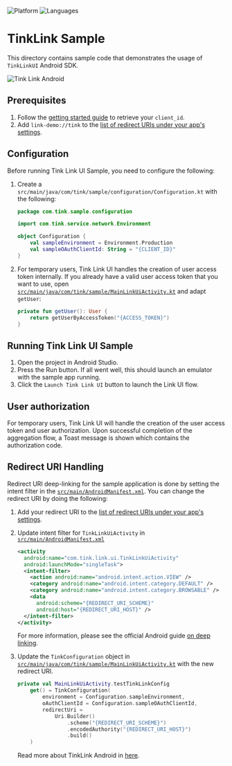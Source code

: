 ![Platform](https://img.shields.io/badge/platform-Android-orange.svg)
![Languages](https://img.shields.io/badge/languages-kotlin-orange.svg)

# TinkLink Sample

This directory contains sample code that demonstrates the usage of `TinkLinkUI` Android SDK.

![Tink Link Android](//images.ctfassets.net/tmqu5vj33f7w/iSJMvxhKcd64b6oJ2RG8F/d9e7da7635fb94755362a6d95eb7aaa7/Tink_Link_Android.png)

## Prerequisites

1. Follow the [getting started guide](https://docs.tink.com/resources/getting-started/set-up-your-account) to retrieve your `client_id`.
2. Add `link-demo://tink` to the [list of redirect URIs under your app's settings](https://console.tink.com/overview).

## Configuration

Before running Tink Link UI Sample, you need to configure the following:

1. Create a `src/main/java/com/tink/sample/configuration/Configuration.kt` with the following:

   ```kotlin
   package com.tink.sample.configuration

   import com.tink.service.network.Environment

   object Configuration {
       val sampleEnvironment = Environment.Production
       val sampleOAuthClientId: String = "{CLIENT_ID}"
   }
   ```

2. For temporary users, Tink Link UI handles the creation of user access token internally. If you already have a valid user access token that you want to use,
   open [`src/main/java/com/tink/sample/MainLinkUiActivity.kt`](src/main/java/com/tink/sample/MainLinkUiActivity.kt) and adapt `getUser`:

   ```kotlin
   private fun getUser(): User {
       return getUserByAccessToken("{ACCESS_TOKEN}")
   }
   ```

## Running Tink Link UI Sample

1. Open the project in Android Studio.
2. Press the Run button. If all went well, this should launch an emulator with the sample app running.
3. Click the `Launch Tink Link UI` button to launch the Link UI flow.

## User authorization
For temporary users, Tink Link UI will handle the creation of the user access token and user authorization. Upon successful completion
of the aggregation flow, a Toast message is shown which contains the authorization code.

## Redirect URI Handling

Redirect URI deep-linking for the sample application is done by setting the intent filter in the [`src/main/AndroidManifest.xml`](src/main/AndroidManifest.xml).
You can change the redirect URI by doing the following:

1. Add your redirect URI to the [list of redirect URIs under your app's settings](https://console.tink.com/overview).

2. Update intent filter for `TinkLinkUiActivity` in [`src/main/AndroidManifest.xml`](src/main/AndroidManifest.xml)

   ```xml
   <activity
     android:name="com.tink.link.ui.TinkLinkUiActivity"
     android:launchMode="singleTask">
     <intent-filter>
       <action android:name="android.intent.action.VIEW" />
       <category android:name="android.intent.category.DEFAULT" />
       <category android:name="android.intent.category.BROWSABLE" />
       <data
         android:scheme="{REDIRECT_URI_SCHEME}"
         android:host="{REDIRECT_URI_HOST}" />
     </intent-filter>
   </activity>
   ```
   For more information, please see the official Android guide [on deep linking](https://developer.android.com/training/app-links/deep-linking.html).

3. Update the `TinkConfiguration` object in [`src/main/java/com/tink/sample/MainLinkUiActivity.kt`](src/main/java/com/tink/sample/MainLinkUiActivity.kt) with the new redirect URI.

   ```kotlin
   private val MainLinkUiActivity.testTinkLinkConfig
       get() = TinkConfiguration(
           environment = Configuration.sampleEnvironment,
           oAuthClientId = Configuration.sampleOAuthClientId,
           redirectUri =
               Uri.Builder()
                   .scheme("{REDIRECT_URI_SCHEME}")
                   .encodedAuthority("{REDIRECT_URI_HOST}")
                   .build()
       )
   ```
   
   Read more about TinkLink Android in [here](https://docs.tink.com/resources/tink-link-android).
